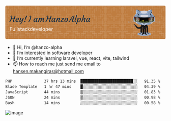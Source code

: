 ![Header](./github-header-image.png)

- 👋 Hi, I’m @hanzo-alpha
- 👀 I’m interested in software developer
- 🌱 I’m currently learning laravel, vue, react, vite, tailwind
- 📫 How to reach me just send me email to hansen.makangiras@hotmail.com 

<!---
hanzo-alpha/hanzo-alpha is a ✨ special ✨ repository because its `README.md` (this file) appears on your GitHub profile.
You can click the Preview link to take a look at your changes.
--->

<!--START_SECTION:waka-->

```txt
PHP              37 hrs 13 mins  ███████████████████████░░   91.35 %
Blade Template   1 hr 47 mins    █░░░░░░░░░░░░░░░░░░░░░░░░   04.39 %
JavaScript       44 mins         ▒░░░░░░░░░░░░░░░░░░░░░░░░   01.83 %
JSON             24 mins         ▒░░░░░░░░░░░░░░░░░░░░░░░░   00.98 %
Bash             14 mins         ░░░░░░░░░░░░░░░░░░░░░░░░░   00.58 %
```

<!--END_SECTION:waka-->

![image](https://github.com/hanzo-alpha/hanzo-alpha/assets/111342797/c4bd2977-6123-4017-8652-6e166259b484)

